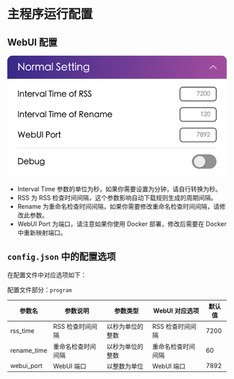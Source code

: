 # 主程序运行配置

## WebUI 配置

![program](../image/config/program.png)

- Interval Time 参数的单位为秒，如果你需要设置为分钟，请自行转换为秒。
- RSS 为 RSS 检查时间间隔，这个参数影响自动下载规则生成的周期间隔。
- Rename 为重命名检查时间间隔，如果你需要修改重命名检查时间间隔，请修改此参数。
- WebUI Port 为端口，请注意如果你使用 Docker 部署，修改后需要在 Docker 中重新映射端口。


## `config.json` 中的配置选项

在配置文件中对应选项如下：

配置文件部分：`program`

| 参数名         | 参数说明       | 参数类型     | WebUI 对应选项 | 默认值  |
|-------------|------------|----------|------------|------|
| rss_time    | RSS 检查时间间隔 | 以秒为单位的整数 | RSS 检查时间间隔 | 7200 |
| rename_time | 重命名检查时间间隔  | 以秒为单位的整数 | 重命名检查时间间隔  | 60   |
| webui_port  | WebUI 端口   | 以整数为单位   | WebUI 端口   | 7892 |


